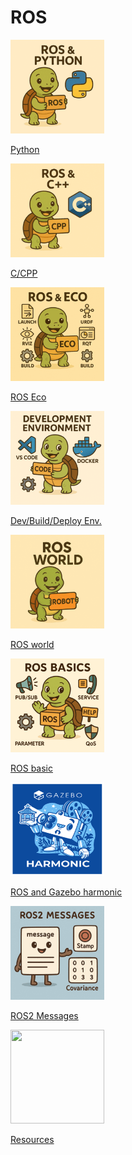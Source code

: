 # ROS

<div class="grid-container">
    <div class="grid-item">
            <a href="python">
                <img src="images/ros_python.png"  width="150" height="150">
                <p>Python</p>
            </a>
        </div>
        <div class="grid-item">
            <a href="ros_cpp">
                <img src="images/ros_cpp.png"   width="150" height="150">
                <p>C/CPP</p>
            </a>
        </div>
    <div class="grid-item">
    <a href="ros_eco">
        <img src="images/ros_echo.png"  width="150" height="150">
            <p>ROS Eco</p>
            </a>
    </div>
    <div class="grid-item">
    <a href="dev_environment">
        <img src="images/ros_dev.png"  width="150" height="150">
        <p>Dev/Build/Deploy Env.</p>
        </a>
    </div>
    <div class="grid-item">
        <a href="ros_world">
        <img src="images/ros_world.png"  width="150" height="150">
        <p>ROS world</p>
        </a>
    </div>
     <div class="grid-item">
        <a href="ros_basic" tooltip="">
        <img src="images/ros_core.png"  width="150" height="150">
        <p>ROS basic</p>
        </a>
    </div>
     <div class="grid-item">
        <a href="ros_eco/urdf_xacro_gz_plugin/gazebo_harmonic" tooltip="">
        <img src="images/gazebo_harmonic.png"  width="150" height="150">
        <p>ROS and Gazebo harmonic</p>
        </a>
    </div>
    <div class="grid-item">
        <a href="ros2_messages" tooltip="">
        <img src="images/ros2_messages.png"  width="150" height="150">
        <p>ROS2 Messages</p>
        </a>
    </div>
    <div class="grid-item">
        <a href="ros2_resource" tooltip="">
        <img src="images/ros2_resource.png"  width="150" height="150">
        <p>Resources</p>
        </a>
    </div>
</div>
